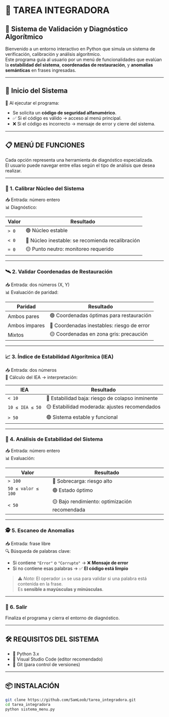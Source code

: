 # 🧠 TAREA INTEGRADORA  
## 🔐 Sistema de Validación y Diagnóstico Algorítmico

Bienvenido a un entorno interactivo en Python que simula un sistema de verificación, calibración y análisis algorítmico.  
Este programa guía al usuario por un menú de funcionalidades que evalúan la **estabilidad del sistema**, **coordenadas de restauración**, y **anomalías semánticas** en frases ingresadas.

---

## 🚀 Inicio del Sistema

🔸 Al ejecutar el programa:

- Se solicita un **código de seguridad alfanumérico**.
- ✅ Si el código es válido → acceso al menú principal.
- ❌ Si el código es incorrecto → mensaje de error y cierre del sistema.

---

## 📋 MENÚ DE FUNCIONES

Cada opción representa una herramienta de diagnóstico especializada.  
El usuario puede navegar entre ellas según el tipo de análisis que desea realizar.

---

### 🔧 1. Calibrar Núcleo del Sistema

📥 Entrada: número entero  
📊 Diagnóstico:

| Valor | Resultado |
|-------|-----------|
| `> 0` | 🟢 Núcleo estable |
| `< 0` | 🔴 Núcleo inestable: se recomienda recalibración |
| `= 0` | 🟡 Punto neutro: monitoreo requerido |

---

### 🛰️ 2. Validar Coordenadas de Restauración

📥 Entrada: dos números (X, Y)  
📊 Evaluación de paridad:

| Paridad | Resultado |
|---------|-----------|
| Ambos pares | 🟢 Coordenadas óptimas para restauración |
| Ambos impares | 🔴 Coordenadas inestables: riesgo de error |
| Mixtos | 🟡 Coordenadas en zona gris: precaución |

---

### 📈 3. Índice de Estabilidad Algorítmica (IEA)

📥 Entrada: dos números  
🧮 Cálculo del IEA → interpretación:

| IEA | Resultado |
|-----|-----------|
| `< 10` | 🔴 Estabilidad baja: riesgo de colapso inminente |
| `10 ≤ IEA ≤ 50` | 🟡 Estabilidad moderada: ajustes recomendados |
| `> 50` | 🟢 Sistema estable y funcional |

---

### 🧪 4. Análisis de Estabilidad del Sistema

📥 Entrada: número entero  
📊 Evaluación:

| Valor | Resultado |
|-------|-----------|
| `> 100` | 🔴 Sobrecarga: riesgo alto |
| `50 ≤ valor ≤ 100` | 🟢 Estado óptimo |
| `< 50` | 🟡 Bajo rendimiento: optimización recomendada |

---

### 🕵️ 5. Escaneo de Anomalías

📥 Entrada: frase libre  
🔍 Búsqueda de palabras clave:

- Si contiene `"Error"` o `"Corrupto"` → ❌ **Mensaje de error**
- Si no contiene esas palabras → ✅ **El código está limpio**

> ⚠️ *Nota:* El operador `in` se usa para validar si una palabra está contenida en la frase.  
> Es **sensible a mayúsculas y minúsculas**.

---

### 🛑 6. Salir

Finaliza el programa y cierra el entorno de diagnóstico.

---

## 🛠️ REQUISITOS DEL SISTEMA

- 🐍 Python 3.x  
- 🧠 Visual Studio Code (editor recomendado)  
- 🧬 Git (para control de versiones)

---

## 📦 INSTALACIÓN

```bash
git clone https://github.com/SamLoob/tarea_integradora.git
cd tarea_integradora
python sistema_menu.py